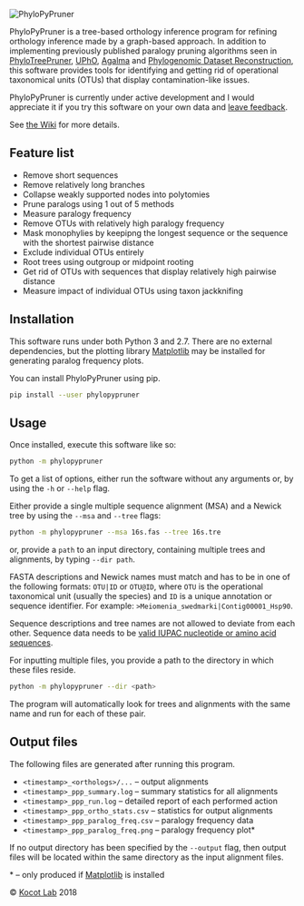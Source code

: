 ![PhyloPyPruner](https://gitlab.com/fethalen/phylopypruner/tree/master/doc/images/ppp_logo.png)

PhyloPyPruner is a tree-based orthology inference program for refining
orthology inference made by a graph-based approach. In addition to implementing
previously published paralogy pruning algorithms seen in
[PhyloTreePruner](https://www.ncbi.nlm.nih.gov/pmc/articles/PMC3825643/),
[UPhO](https://academic.oup.com/mbe/article/33/8/2117/2578877),
[Agalma](https://www.ncbi.nlm.nih.gov/pmc/articles/PMC3840672/) and
[Phylogenomic Dataset
Reconstruction](https://www.ncbi.nlm.nih.gov/pubmed/25158799), this software
provides tools for identifying and getting rid of operational taxonomical units
(OTUs) that display contamination-like issues.

PhyloPyPruner is currently under active development and I would appreciate it
if you try this software on your own data and [leave
feedback](mailto:felix.thalen.1430@student.lu.se).

See [the Wiki](https://gitlab.com/fethalen/phylopypruner/wikis) for more
details.

## Feature list

* Remove short sequences
* Remove relatively long branches
* Collapse weakly supported nodes into polytomies
* Prune paralogs using 1 out of 5 methods
* Measure paralogy frequency
* Remove OTUs with relatively high paralogy frequency
* Mask monophylies by keepipng the longest sequence or the sequence with the shortest pairwise distance
* Exclude individual OTUs entirely
* Root trees using outgroup or midpoint rooting
* Get rid of OTUs with sequences that display relatively high pairwise distance
* Measure impact of individual OTUs using taxon jackknifing

## Installation

This software runs under both Python 3 and 2.7. There are no external
dependencies, but the plotting library [Matplotlib](https://matplotlib.org/)
may be installed for generating paralog frequency plots.

You can install PhyloPyPruner using pip.

```bash
pip install --user phylopypruner
```

## Usage

Once installed, execute this software like so:

```bash
python -m phylopypruner
```

To get a list of options, either run the software without any arguments or, by
using the `-h` or `--help` flag.

Either provide a single multiple sequence alignment (MSA) and a Newick tree by
using the `--msa` and `--tree` flags:

```bash
python -m phylopypruner --msa 16s.fas --tree 16s.tre
```

or, provide a `path` to an input directory, containing multiple trees and
alignments, by typing `--dir path`.

FASTA descriptions and Newick names must match and has to be in one of the
following formats: `OTU|ID` or `OTU@ID`, where `OTU` is the operational
taxonomical unit (usually the species) and `ID` is a unique annotation or
sequence identifier. For example: `>Meiomenia_swedmarki|Contig00001_Hsp90`.

Sequence descriptions and tree names are not allowed to deviate from each
other. Sequence data needs to be [valid IUPAC nucleotide or amino acid
sequences](https://www.bioinformatics.org/sms/iupac.html).

For inputting multiple files, you provide a path to the directory in which
these files reside.

```bash
python -m phylopypruner --dir <path>
```

The program will automatically look for trees and alignments with the same name
and run for each of these pair.

## Output files

The following files are generated after running this program.

* `<timestamp>_<orthologs>/...` – output alignments
* `<timestamp>_ppp_summary.log` – summary statistics for all alignments
* `<timestamp>_ppp_run.log` – detailed report of each performed action
* `<timestamp>_ppp_ortho_stats.csv` – statistics for output alignments
* `<timestamp>_ppp_paralog_freq.csv` – paralogy frequency data
* `<timestamp>_ppp_paralog_freq.png` – paralogy frequency plot\*

If no output directory has been specified by the `--output` flag, then output
files will be located within the same directory as the input alignment files.

\* – only produced if [Matplotlib](https://matplotlib.org/) is installed

© [Kocot Lab](https://www.kocotlab.com/) 2018
